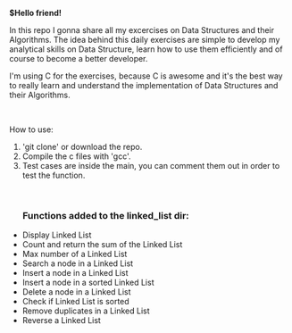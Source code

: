 <strong>$Hello friend!</strong> <br>

In this repo I gonna share all my excercises on Data Structures and their Algorithms.
The idea behind this daily exercises are simple to develop my analytical skills on Data Structure, learn how to use them efficiently and of course to become a better developer.
<br>


I'm using C for the exercises, because C is awesome and it's the best way to really learn and understand the implementation of Data Structures and their Algorithms. 

<br>

How to use:

1. 'git clone' or download the repo.
2. Compile the c files with 'gcc'.
3. Test cases are inside the main, you can comment them out in order to test the function.

<br>

<ul>
<h3>Functions added to the linked_list dir:</h3>
<li>Display Linked List</li>
<li>Count and return the sum of the Linked List</li>
<li>Max number of a Linked List</li>
<li>Search a node in a Linked List</li>
<li>Insert a node in a Linked List</li>
<li>Insert a node in a sorted Linked List</li>
<li>Delete a node in a Linked List</li>
<li>Check if Linked List is sorted</li>
<li>Remove duplicates in a Linked List</li>
<li>Reverse a Linked List</li>
</ul>

